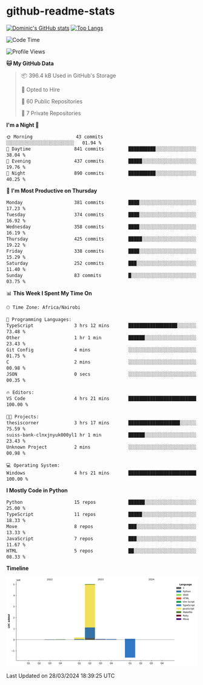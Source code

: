 # github-readme-stats
[![Dominic's GitHub stats](https://github-readme-stats.vercel.app/api?username=Domengo&show_icons=true)](https://github.com/anuraghazra/github-readme-stats)
[![Top Langs](https://github-readme-stats.vercel.app/api/top-langs/?username=Domengo&show_icons=true)](https://github.com/Domengo/github-readme-stats)

<!--START_SECTION:waka-->
![Code Time](http://img.shields.io/badge/Code%20Time-575%20hrs%2047%20mins-blue)

![Profile Views](http://img.shields.io/badge/Profile%20Views-51-blue)

**🐱 My GitHub Data** 

> 📦 396.4 kB Used in GitHub's Storage 
 > 
> 💼 Opted to Hire
 > 
> 📜 60 Public Repositories 
 > 
> 🔑 7 Private Repositories 
 > 
**I'm a Night 🦉** 

```text
🌞 Morning                43 commits          ░░░░░░░░░░░░░░░░░░░░░░░░░   01.94 % 
🌆 Daytime                841 commits         ██████████░░░░░░░░░░░░░░░   38.04 % 
🌃 Evening                437 commits         █████░░░░░░░░░░░░░░░░░░░░   19.76 % 
🌙 Night                  890 commits         ██████████░░░░░░░░░░░░░░░   40.25 % 
```
📅 **I'm Most Productive on Thursday** 

```text
Monday                   381 commits         ████░░░░░░░░░░░░░░░░░░░░░   17.23 % 
Tuesday                  374 commits         ████░░░░░░░░░░░░░░░░░░░░░   16.92 % 
Wednesday                358 commits         ████░░░░░░░░░░░░░░░░░░░░░   16.19 % 
Thursday                 425 commits         █████░░░░░░░░░░░░░░░░░░░░   19.22 % 
Friday                   338 commits         ████░░░░░░░░░░░░░░░░░░░░░   15.29 % 
Saturday                 252 commits         ███░░░░░░░░░░░░░░░░░░░░░░   11.40 % 
Sunday                   83 commits          █░░░░░░░░░░░░░░░░░░░░░░░░   03.75 % 
```


📊 **This Week I Spent My Time On** 

```text
🕑︎ Time Zone: Africa/Nairobi

💬 Programming Languages: 
TypeScript               3 hrs 12 mins       ██████████████████░░░░░░░   73.48 % 
Other                    1 hr 1 min          ██████░░░░░░░░░░░░░░░░░░░   23.43 % 
Git Config               4 mins              ░░░░░░░░░░░░░░░░░░░░░░░░░   01.75 % 
C                        2 mins              ░░░░░░░░░░░░░░░░░░░░░░░░░   00.98 % 
JSON                     0 secs              ░░░░░░░░░░░░░░░░░░░░░░░░░   00.35 % 

🔥 Editors: 
VS Code                  4 hrs 21 mins       █████████████████████████   100.00 % 

🐱‍💻 Projects: 
thesiscorner             3 hrs 17 mins       ███████████████████░░░░░░   75.59 % 
suiss-bank-clnxjnyuk000yl1 hr 1 min          ██████░░░░░░░░░░░░░░░░░░░   23.43 % 
Unknown Project          2 mins              ░░░░░░░░░░░░░░░░░░░░░░░░░   00.98 % 

💻 Operating System: 
Windows                  4 hrs 21 mins       █████████████████████████   100.00 % 
```

**I Mostly Code in Python** 

```text
Python                   15 repos            ██████░░░░░░░░░░░░░░░░░░░   25.00 % 
TypeScript               11 repos            █████░░░░░░░░░░░░░░░░░░░░   18.33 % 
Move                     8 repos             ███░░░░░░░░░░░░░░░░░░░░░░   13.33 % 
JavaScript               7 repos             ███░░░░░░░░░░░░░░░░░░░░░░   11.67 % 
HTML                     5 repos             ██░░░░░░░░░░░░░░░░░░░░░░░   08.33 % 
```



**Timeline**

![Lines of Code chart](https://raw.githubusercontent.com/Domengo/Domengo/main/assets/bar_graph.png)


 Last Updated on 28/03/2024 18:39:25 UTC
<!--END_SECTION:waka-->


